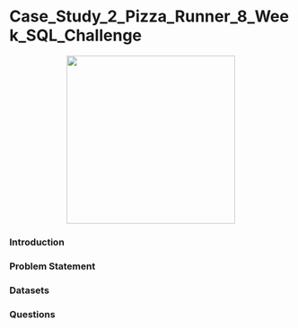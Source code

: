 # Case_Study_2_Pizza_Runner_8_Week_SQL_Challenge


<p align="center">
  <img src="https://user-images.githubusercontent.com/69009356/193538874-129146a5-0c38-4edd-b1d7-11628c16219c.png"    height="300"/>
</p>


### Introduction

### Problem Statement


### Datasets



### Questions



~~~~sql

~~~~
